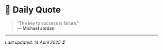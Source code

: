 # 📜 Daily Quote

> "The key to success is failure."  
> — **Michael Jordan**

---

_Last updated: 14 April 2025 ⏳_

